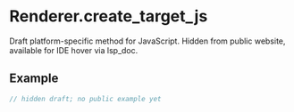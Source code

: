 # Renderer.create_target_js

Draft platform-specific method for JavaScript.
Hidden from public website, available for IDE hover via lsp_doc.

## Example

```rust
// hidden draft; no public example yet
```

